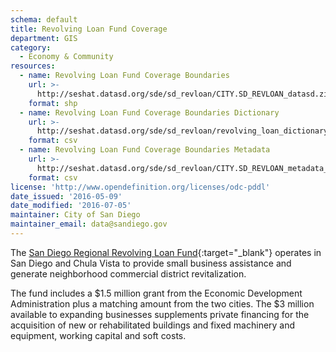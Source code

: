 ```yaml
---
schema: default
title: Revolving Loan Fund Coverage
department: GIS
category:
  - Economy & Community
resources:
  - name: Revolving Loan Fund Coverage Boundaries
    url: >-
      http://seshat.datasd.org/sde/sd_revloan/CITY.SD_REVLOAN_datasd.zip
    format: shp
  - name: Revolving Loan Fund Coverage Boundaries Dictionary
    url: >-
      http://seshat.datasd.org/sde/sd_revloan/revolving_loan_dictionary_datasd.csv
    format: csv
  - name: Revolving Loan Fund Coverage Boundaries Metadata
    url: >-
      http://seshat.datasd.org/sde/sd_revloan/CITY.SD_REVLOAN_metadata_datasd.csv
    format: csv
license: 'http://www.opendefinition.org/licenses/odc-pddl'
date_issued: '2016-05-09'
date_modified: '2016-07-05'
maintainer: City of San Diego
maintainer_email: data@sandiego.gov
---
```

The [San Diego Regional Revolving Loan Fund]('https://www.sandiego.gov/economic-development/business/financing/'){:target="_blank"}
operates in San Diego and Chula Vista to provide small business assistance
and generate neighborhood commercial district revitalization.
<!--more-->

The fund includes a $1.5 million grant from the Economic Development
Administration plus a matching amount from the two cities. The $3 million
available to expanding businesses supplements private financing for the
acquisition of new or rehabilitated buildings and fixed machinery and equipment,
working capital and soft costs.

